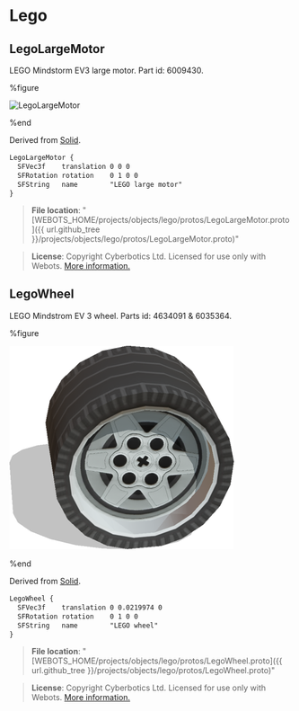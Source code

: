 # Lego

## LegoLargeMotor

LEGO Mindstorm EV3 large motor. Part id: 6009430.

%figure

![LegoLargeMotor](images/objects/lego/LegoLargeMotor/model.thumbnail.png)

%end

Derived from [Solid](../reference/solid.md).

```
LegoLargeMotor {
  SFVec3f    translation 0 0 0
  SFRotation rotation    0 1 0 0
  SFString   name        "LEGO large motor"
}
```

> **File location**: "[WEBOTS\_HOME/projects/objects/lego/protos/LegoLargeMotor.proto]({{ url.github_tree }}/projects/objects/lego/protos/LegoLargeMotor.proto)"

> **License**: Copyright Cyberbotics Ltd. Licensed for use only with Webots.
[More information.](https://cyberbotics.com/webots_assets_license)

## LegoWheel

LEGO Mindstrom EV 3 wheel. Parts id: 4634091 & 6035364.

%figure

![LegoWheel](images/objects/lego/LegoWheel/model.thumbnail.png)

%end

Derived from [Solid](../reference/solid.md).

```
LegoWheel {
  SFVec3f    translation 0 0.0219974 0
  SFRotation rotation    0 1 0 0
  SFString   name        "LEGO wheel"
}
```

> **File location**: "[WEBOTS\_HOME/projects/objects/lego/protos/LegoWheel.proto]({{ url.github_tree }}/projects/objects/lego/protos/LegoWheel.proto)"

> **License**: Copyright Cyberbotics Ltd. Licensed for use only with Webots.
[More information.](https://cyberbotics.com/webots_assets_license)

